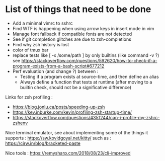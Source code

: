 # List of things that need to be done

* Add a minimal vimrc to sshrc
* Find WTF is happening when using arrow keys in insert mode in vim
* Manage font fallback if compatible fonts are not detected
* See if git completion glitches are due to zsh-completions
* Find why zsh history is lost
* color of tmux bar
* replace tests like [ -x /some/path ] by only builtins (like command -v ?) see https://stackoverflow.com/questions/592620/how-to-check-if-a-program-exists-from-a-bash-script#677212
* Perf evaluation (and change ?) between :
  * Testing if a program exists at source-time, and then define an alias
  * Always define a function that tests at runtime
  (after moving to a builtin check, should not be a significative difference)


Links for zsh profiling :
* https://blog.jonlu.ca/posts/speeding-up-zsh
* https://kev.inburke.com/kevin/profiling-zsh-startup-time/
* https://stackoverflow.com/questions/4351244/can-i-profile-my-zshrc-zshenv

Nice terminal emulator, see about implementing some of the things it supports : https://sw.kovidgoyal.net/kitty/
such as : https://cirw.in/blog/bracketed-paste

Nice tools : https://remysharp.com/2018/08/23/cli-improved
